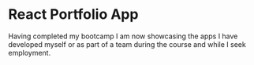 # React Portfolio App

Having completed my bootcamp I am now showcasing the apps I have developed myself or as part of a team during the course and while I seek employment. 

